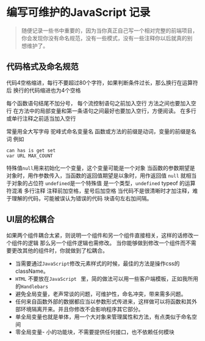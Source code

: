 编写可维护的JavaScript 记录
===============
 > 随便记录一些书中重要的，因为当你真正自己写一个相对完整的前端项目，
 你会发现你没有命名规范，没有一些模式，没有一些注释你以后就真的别
 想维护了。

代码格式及命名规范
--------------------
 代码4空格缩进，每行不要超过80个字符，如果判断条件过长，那么换行在运算符后
 换行的代码缩进也为4个空格
     
 每个函数语句结尾不加分号， 每个流控制语句之前加入空行 方法之间也要加入空行
 在方法中的局部变量和第一条语句之间最好也要加入空行，方便阅读。
 在多行或单行注释之前适当加入空行
     
 常量用全大写字母 驼峰式命名变量名
 函数或方法的前缀是动词，变量的前缀是名词 例如
 ```
 can has is get set 
 var URL MAX_COUNT
 ```
 特殊值```null```用来初始化一个变量，这个变量可能是一个对象
 当函数的参数期望是对象时，用作参数传入，当函数的返回值期望是以象时，用作返回值
 ```null``` 就相当于对象的占位符
 ```undefined```是一个特殊值 是一个类型，```undefined``` typeof 的运算符混淆
 多行注释 注释前加空格，星号后加空格
 当代码不是很清晰时才加注释，难于理解的代码，可能被误认为错误的代码
 块语句左右加间隔。

UI层的松耦合
------------------
 如果两个组件耦合太紧，则说明一个组件和另一个组件直接相关，这样的话修改一个组件的逻辑
 那么另一个组件逻辑也需修改。
 当你能够做到修改一个组件而不需要更改其他的组件时，你就做到了松耦合。
 
 * 当需要通过```JavaScript```修改元素样式的时候，最佳的方法是操作css的className。
 * ``` HTML ``` 不要放在```JavaScript ``` 里，简的做法可以用一些客户端模板，正如我所用的```Handlebars```
 * 避免全局变量，老声常谈的问题，可维护性，命名冲突，带来需多问题。
 * 任何来自函数外部的数据都应当以参数形式传进来，这样做可以将函数和其外部环境隔离开来。并且你修改不会影响程序其它部分。
 * 单全局变量也就是单体，用一个大对象来管理属性和方法，有点类似于命名空间
 * 零全局变量- 小的功能块，不需要提供任何接口，也不依赖任何模块

 
